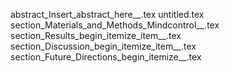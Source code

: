 abstract_Insert_abstract_here__.tex
untitled.tex
section_Materials_and_Methods_Mindcontrol__.tex
section_Results_begin_itemize_item__.tex
section_Discussion_begin_itemize_item__.tex
section_Future_Directions_begin_itemize__.tex